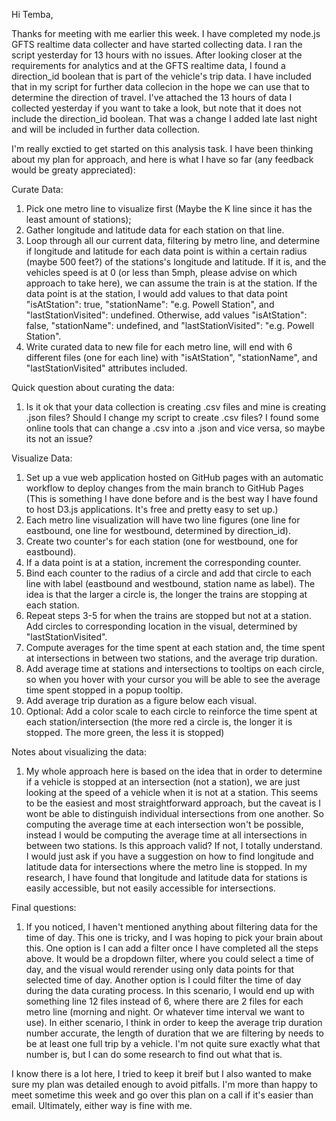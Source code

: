 Hi Temba,

Thanks for meeting with me earlier this week. I have completed my node.js GFTS realtime data collecter and have started collecting data. I ran the script yesterday for 13 hours with no issues. After looking closer at the requirements for analytics and at the GFTS realtime data, I found a direction_id boolean that is part of the vehicle's trip data. I have included that in my script for further data collecion in the hope we can use that to determine the direction of travel. I've attached the 13 hours of data I collected yesterday if you want to take a look, but note that it does not include the direction_id boolean. That was a change I added late last night and will be included in further data collection.

I'm really exctied to get started on this analysis task. I have been thinking about my plan for approach, and here is what I have so far (any feedback would be greaty appreciated):

Curate Data:
1.  Pick one metro line to visualize first (Maybe the K line since it has the least amount of stations);
2.  Gather longitude and latitude data for each station on that line.
3.  Loop through all our current data, filtering by metro line, and determine if longitude and latitude for each data point is within a certain radius (maybe 500 feet?) of the stations's longitude and latitude. If it is, and the vehicles speed is at 0 (or less than 5mph, please advise on which approach to take here), we can assume the train is at the station. If the data point is at the station, I would add values to that data point "isAtStation": true, "stationName": "e.g. Powell Station", and "lastStationVisited": undefined. Otherwise, add values "isAtStation": false, "stationName": undefined, and "lastStationVisited": "e.g. Powell Station".
4.  Write curated data to new file for each metro line, will end with 6 different files (one for each line) with "isAtStation", "stationName", and "lastStationVisited" attributes included.

Quick question about curating the data:
1.  Is it ok that your data collection is creating .csv files and mine is creating .json files? Should I change my script to create .csv files? I found some online tools that can change a .csv into a .json and vice versa, so maybe its not an issue?

Visualize Data:
1.  Set up a vue web application hosted on GitHub pages with an automatic workflow to deploy changes from the main branch to GitHub Pages (This is something I have done before and is the best way I have found to host D3.js applications. It's free and pretty easy to set up.)
2.  Each metro line visualization will have two line figures (one line for eastbound, one line for westbound, determined by direction_id).
3.  Create two counter's for each station (one for westbound, one for eastbound).
4.  If a data point is at a station, increment the corresponding counter.
5.  Bind each counter to the radius of a circle and add that circle to each line with label (eastbound and westbound, station name as label). The idea is that the larger a circle is, the longer the trains are stopping at each station.
6.  Repeat steps 3-5 for when the trains are stopped but not at a station. Add circles to corresponding location in the visual, determined by "lastStationVisited".
7.  Compute averages for the time spent at each station and, the time spent at intersections in between two stations, and the average trip duration.
8.  Add average time at stations and intersections to tooltips on each circle, so when you hover with your cursor you will be able to see the average time spent stopped in a popup tooltip.
9.  Add average trip duration as a figure below each visual.
10. Optional: Add a color scale to each circle to reinforce the time spent at each station/intersection (the more red a circle is, the longer it is stopped. The more green, the less it is stopped)

Notes about visualizing the data:
1.  My whole approach here is based on the idea that in order to determine if a vehicle is stopped at an intersection (not a station), we are just looking at the speed of a vehicle when it is not at a station. This seems to be the easiest and most straightforward approach, but the caveat is I wont be able to distinguish individual intersections from one another. So computing the average time at each intersection won't be possible, instead I would be computing the average time at all intersections in between two stations. Is this approach valid? If not, I totally understand. I would just ask if you have a suggestion on how to find longitude and latitude data for intersections where the metro line is stopped. In my research, I have found that longitude and latitude data for stations is easily accessible, but not easily accessible for intersections.

Final questions:
1.  If you noticed, I haven't mentioned anything about filtering data for the time of day. This one is tricky, and I was hoping to pick your brain about this. One option is I can add a filter once I have completed all the steps above. It would be a dropdown filter, where you could select a time of day, and the visual would rerender using only data points for that selected time of day. Another option is I could filter the time of day during the data curating process. In this scenario, I would end up with something line 12 files instead of 6, where there are 2 files for each metro line (morning and night. Or whatever time interval we want to use). In either scenario, I think in order to keep the average trip duration number accurate, the length of duration that we are filtering by needs to be at least one full trip by a vehicle. I'm not quite sure exactly what that number is, but I can do some research to find out what that is.

I know there is a lot here, I tried to keep it breif but I also wanted to make sure my plan was detailed enough to avoid pitfalls. I'm more than happy to meet sometime this week and go over this plan on a call if it's easier than email. Ultimately, either way is fine with me.